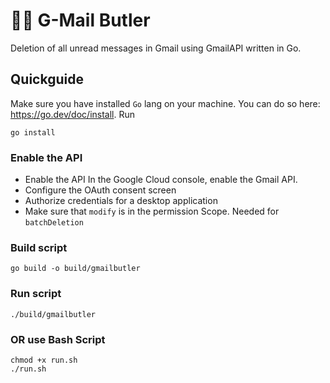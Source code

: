 # 👨‍💼 G-Mail Butler

Deletion of all unread messages in Gmail using GmailAPI written in Go.

## Quickguide

Make sure you have installed `Go` lang on your machine. You can do so here: https://go.dev/doc/install.
Run

```shell
go install
```

### Enable the API

- Enable the API In the Google Cloud console, enable the Gmail API.
- Configure the OAuth consent screen
- Authorize credentials for a desktop application
- Make sure that `modify` is in the permission Scope. Needed for `batchDeletion`

### Build script

```shell
go build -o build/gmailbutler
```

### Run script

```shell
./build/gmailbutler
```

### OR use Bash Script

```shell
chmod +x run.sh
./run.sh
```
